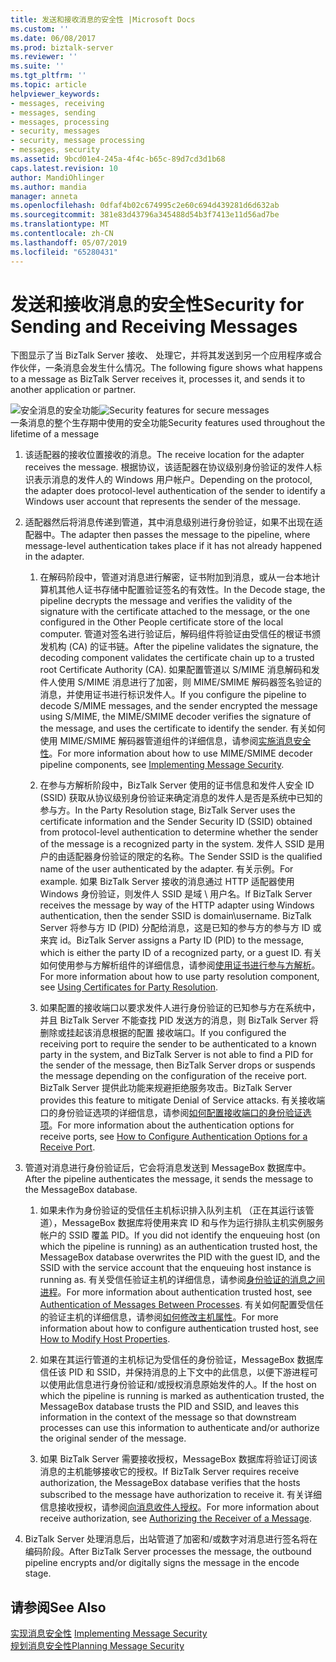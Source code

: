 ```yaml
---
title: 发送和接收消息的安全性 |Microsoft Docs
ms.custom: ''
ms.date: 06/08/2017
ms.prod: biztalk-server
ms.reviewer: ''
ms.suite: ''
ms.tgt_pltfrm: ''
ms.topic: article
helpviewer_keywords:
- messages, receiving
- messages, sending
- messages, processing
- security, messages
- security, message processing
- messages, security
ms.assetid: 9bcd01e4-245a-4f4c-b65c-89d7cd3d1b68
caps.latest.revision: 10
author: MandiOhlinger
ms.author: mandia
manager: anneta
ms.openlocfilehash: 0dfaf4b02c674995c2e60c694d439281d6d632ab
ms.sourcegitcommit: 381e83d43796a345488d54b3f7413e11d56ad7be
ms.translationtype: MT
ms.contentlocale: zh-CN
ms.lasthandoff: 05/07/2019
ms.locfileid: "65280431"
---
```

# <a name="security-for-sending-and-receiving-messages"></a><span data-ttu-id="0c823-102">发送和接收消息的安全性</span><span class="sxs-lookup"><span data-stu-id="0c823-102">Security for Sending and Receiving Messages</span></span>
<span data-ttu-id="0c823-103">下图显示了当 BizTalk Server 接收、 处理它，并将其发送到另一个应用程序或合作伙伴，一条消息会发生什么情况。</span><span class="sxs-lookup"><span data-stu-id="0c823-103">The following figure shows what happens to a message as BizTalk Server receives it, processes it, and sends it to another application or partner.</span></span>  
  
 <span data-ttu-id="0c823-104">![安全消息的安全功能](../core/media/ebiz-plan-secoverview.gif "ebiz_plan_secoverview")</span><span class="sxs-lookup"><span data-stu-id="0c823-104">![Security features for secure messages](../core/media/ebiz-plan-secoverview.gif "ebiz_plan_secoverview")</span></span>  
<span data-ttu-id="0c823-105">一条消息的整个生存期中使用的安全功能</span><span class="sxs-lookup"><span data-stu-id="0c823-105">Security features used throughout the lifetime of a message</span></span>  
  
1.  <span data-ttu-id="0c823-106">该适配器的接收位置接收的消息。</span><span class="sxs-lookup"><span data-stu-id="0c823-106">The receive location for the adapter receives the message.</span></span> <span data-ttu-id="0c823-107">根据协议，该适配器在协议级别身份验证的发件人标识表示消息的发件人的 Windows 用户帐户。</span><span class="sxs-lookup"><span data-stu-id="0c823-107">Depending on the protocol, the adapter does protocol-level authentication of the sender to identify a Windows user account that represents the sender of the message.</span></span>  
  
2.  <span data-ttu-id="0c823-108">适配器然后将消息传递到管道，其中消息级别进行身份验证，如果不出现在适配器中。</span><span class="sxs-lookup"><span data-stu-id="0c823-108">The adapter then passes the message to the pipeline, where message-level authentication takes place if it has not already happened in the adapter.</span></span>  
  
    1.  <span data-ttu-id="0c823-109">在解码阶段中，管道对消息进行解密，证书附加到消息，或从一台本地计算机其他人证书存储中配置验证签名的有效性。</span><span class="sxs-lookup"><span data-stu-id="0c823-109">In the Decode stage, the pipeline decrypts the message and verifies the validity of the signature with the certificate attached to the message, or the one configured in the Other People certificate store of the local computer.</span></span> <span data-ttu-id="0c823-110">管道对签名进行验证后，解码组件将验证由受信任的根证书颁发机构 (CA) 的证书链。</span><span class="sxs-lookup"><span data-stu-id="0c823-110">After the pipeline validates the signature, the decoding component validates the certificate chain up to a trusted root Certificate Authority (CA).</span></span> <span data-ttu-id="0c823-111">如果配置管道以 S/MIME 消息解码和发件人使用 S/MIME 消息进行了加密，则 MIME/SMIME 解码器签名验证的消息，并使用证书进行标识发件人。</span><span class="sxs-lookup"><span data-stu-id="0c823-111">If you configure the pipeline to decode S/MIME messages, and the sender encrypted the message using S/MIME, the MIME/SMIME decoder verifies the signature of the message, and uses the certificate to identify the sender.</span></span> <span data-ttu-id="0c823-112">有关如何使用 MIME/SMIME 解码器管道组件的详细信息，请参阅[实施消息安全性](../core/implementing-message-security.md)。</span><span class="sxs-lookup"><span data-stu-id="0c823-112">For more information about how to use MIME/SMIME decoder pipeline components, see [Implementing Message Security](../core/implementing-message-security.md).</span></span>  
  
    2.  <span data-ttu-id="0c823-113">在参与方解析阶段中，BizTalk Server 使用的证书信息和发件人安全 ID (SSID) 获取从协议级别身份验证来确定消息的发件人是否是系统中已知的参与方。</span><span class="sxs-lookup"><span data-stu-id="0c823-113">In the Party Resolution stage, BizTalk Server uses the certificate information and the Sender Security ID (SSID) obtained from protocol-level authentication to determine whether the sender of the message is a recognized party in the system.</span></span> <span data-ttu-id="0c823-114">发件人 SSID 是用户的由适配器身份验证的限定的名称。</span><span class="sxs-lookup"><span data-stu-id="0c823-114">The Sender SSID is the qualified name of the user authenticated by the adapter.</span></span> <span data-ttu-id="0c823-115">有关示例。</span><span class="sxs-lookup"><span data-stu-id="0c823-115">For example.</span></span> <span data-ttu-id="0c823-116">如果 BizTalk Server 接收的消息通过 HTTP 适配器使用 Windows 身份验证，则发件人 SSID 是域 \ 用户名。</span><span class="sxs-lookup"><span data-stu-id="0c823-116">If BizTalk Server receives the message by way of the HTTP adapter using Windows authentication, then the sender SSID is domain\username.</span></span> <span data-ttu-id="0c823-117">BizTalk Server 将参与方 ID (PID) 分配给消息，这是已知的参与方的参与方 ID 或来宾 id。</span><span class="sxs-lookup"><span data-stu-id="0c823-117">BizTalk Server assigns a Party ID (PID) to the message, which is either the party ID of a recognized party, or a guest ID.</span></span> <span data-ttu-id="0c823-118">有关如何使用参与方解析组件的详细信息，请参阅[使用证书进行参与方解析](../core/using-certificates-for-party-resolution.md)。</span><span class="sxs-lookup"><span data-stu-id="0c823-118">For more information about how to use party resolution component, see [Using Certificates for Party Resolution](../core/using-certificates-for-party-resolution.md).</span></span>  
  
    3.  <span data-ttu-id="0c823-119">如果配置的接收端口以要求发件人进行身份验证的已知参与方在系统中，并且 BizTalk Server 不能查找 PID 发送方的消息，则 BizTalk Server 将删除或挂起该消息根据的配置 接收端口。</span><span class="sxs-lookup"><span data-stu-id="0c823-119">If you configured the receiving port to require the sender to be authenticated to a known party in the system, and BizTalk Server is not able to find a PID for the sender of the message, then BizTalk Server drops or suspends the message depending on the configuration of the receive port.</span></span> <span data-ttu-id="0c823-120">BizTalk Server 提供此功能来规避拒绝服务攻击。</span><span class="sxs-lookup"><span data-stu-id="0c823-120">BizTalk Server provides this feature to mitigate Denial of Service attacks.</span></span> <span data-ttu-id="0c823-121">有关接收端口的身份验证选项的详细信息，请参阅[如何配置接收端口的身份验证选项](../core/how-to-configure-authentication-options-for-a-receive-port.md)。</span><span class="sxs-lookup"><span data-stu-id="0c823-121">For more information about the authentication options for receive ports, see [How to Configure Authentication Options for a Receive Port](../core/how-to-configure-authentication-options-for-a-receive-port.md).</span></span>  
  
3.  <span data-ttu-id="0c823-122">管道对消息进行身份验证后，它会将消息发送到 MessageBox 数据库中。</span><span class="sxs-lookup"><span data-stu-id="0c823-122">After the pipeline authenticates the message, it sends the message to the MessageBox database.</span></span>  
  
    1.  <span data-ttu-id="0c823-123">如果未作为身份验证的受信任主机标识排入队列主机 （正在其运行该管道），MessageBox 数据库将使用来宾 ID 和与作为运行排队主机实例服务帐户的 SSID 覆盖 PID。</span><span class="sxs-lookup"><span data-stu-id="0c823-123">If you did not identify the enqueuing host (on which the pipeline is running) as an authentication trusted host, the MessageBox database overwrites the PID with the guest ID, and the SSID with the service account that the enqueuing host instance is running as.</span></span> <span data-ttu-id="0c823-124">有关受信任验证主机的详细信息，请参阅[身份验证的消息之间进程](../core/authentication-of-messages-between-processes.md)。</span><span class="sxs-lookup"><span data-stu-id="0c823-124">For more information about authentication trusted host, see [Authentication of Messages Between Processes](../core/authentication-of-messages-between-processes.md).</span></span> <span data-ttu-id="0c823-125">有关如何配置受信任的验证主机的详细信息，请参阅[如何修改主机属性](../core/how-to-modify-host-properties.md)。</span><span class="sxs-lookup"><span data-stu-id="0c823-125">For more information about how to configure authentication trusted host, see [How to Modify Host Properties](../core/how-to-modify-host-properties.md).</span></span>  
  
    2.  <span data-ttu-id="0c823-126">如果在其运行管道的主机标记为受信任的身份验证，MessageBox 数据库信任该 PID 和 SSID，并保持消息的上下文中的此信息，以便下游进程可以使用此信息进行身份验证和/或授权消息原始发件的人。</span><span class="sxs-lookup"><span data-stu-id="0c823-126">If the host on which the pipeline is running is marked as authentication trusted, the MessageBox database trusts the PID and SSID, and leaves this information in the context of the message so that downstream processes can use this information to authenticate and/or authorize the original sender of the message.</span></span>  
  
    3.  <span data-ttu-id="0c823-127">如果 BizTalk Server 需要接收授权，MessageBox 数据库将验证订阅该消息的主机能够接收它的授权。</span><span class="sxs-lookup"><span data-stu-id="0c823-127">If BizTalk Server requires receive authorization, the MessageBox database verifies that the hosts subscribed to the message have authorization to receive it.</span></span> <span data-ttu-id="0c823-128">有关详细信息接收授权，请参阅[向消息收件人授权](../core/authorizing-the-receiver-of-a-message.md)。</span><span class="sxs-lookup"><span data-stu-id="0c823-128">For more information about receive authorization, see [Authorizing the Receiver of a Message](../core/authorizing-the-receiver-of-a-message.md).</span></span>  
  
4.  <span data-ttu-id="0c823-129">BizTalk Server 处理消息后，出站管道了加密和/或数字对消息进行签名将在编码阶段。</span><span class="sxs-lookup"><span data-stu-id="0c823-129">After BizTalk Server processes the message, the outbound pipeline encrypts and/or digitally signs the message in the encode stage.</span></span>  
  
## <a name="see-also"></a><span data-ttu-id="0c823-130">请参阅</span><span class="sxs-lookup"><span data-stu-id="0c823-130">See Also</span></span>  
 <span data-ttu-id="0c823-131">[实现消息安全性](../core/implementing-message-security.md) </span><span class="sxs-lookup"><span data-stu-id="0c823-131">[Implementing Message Security](../core/implementing-message-security.md) </span></span>  
 [<span data-ttu-id="0c823-132">规划消息安全性</span><span class="sxs-lookup"><span data-stu-id="0c823-132">Planning Message Security</span></span>](../core/planning-message-security.md)